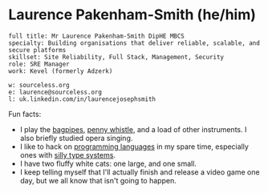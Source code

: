 # Laurence Pakenham-Smith (he/him)
```
full title: Mr Laurence Pakenham-Smith DipHE MBCS
specialty: Building organisations that deliver reliable, scalable, and secure platforms
skillset: Site Reliability, Full Stack, Management, Security
role: SRE Manager
work: Kevel (formerly Adzerk)

w: sourceless.org
e: laurence@sourceless.org
l: uk.linkedin.com/in/laurencejosephsmith
```

Fun facts:
* I play the [bagpipes](https://en.wikipedia.org/wiki/Uilleann_pipes), [penny whistle](https://en.wikipedia.org/wiki/Tin_whistle), and a load of other instruments. I also briefly studied opera singing.
* I like to hack on [programming languages](https://github.com/Sourceless/wizard) in my spare time, especially ones with [silly type systems](https://nlab-pages.s3.us-east-2.amazonaws.com/nlab/show/cubical+type+theory).
* I have two fluffy white cats: one large, and one small.
* I keep telling myself that I'll actually finish and release a video game one day, but we all know that isn't going to happen.
